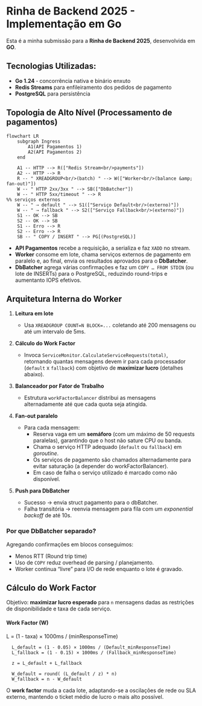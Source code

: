 # Rinha de Backend 2025 - Implementação em Go

Esta é a minha submissão para a **Rinha de Backend 2025**, desenvolvida em **GO**.

## Tecnologias Utilizadas:

- **Go 1.24** ‑ concorrência nativa e binário enxuto
- **Redis Streams** para enfileiramento dos pedidos de pagamento
- **PostgreSQL** para persistência

## Topologia de Alto Nível (Processamento de pagamentos)

```mermaid
flowchart LR
    subgraph Ingress
        A1(API Pagamentos 1)
        A2(API Pagamentos 2)
    end

    A1 -- HTTP --> R(["Redis Stream<br/>payments"])
    A2 -- HTTP --> R
    R -- " XREADGROUP<br/>(batch) " --> W(["Worker<br/>(balance &amp; fan-out)"])
    W -- " HTTP 2xx/3xx " --> SB(["DbBatcher"])
    W -- " HTTP 5xx/timeout " --> R
%% serviços externos
    W -- " ⇢ default " --> S1(["Serviço Default<br/>(externo)"])
    W -- " ⇢ fallback " --> S2(["Serviço Fallback<br/>(externo)"])
    S1 -- OK --> SB
    S2 -- OK --> SB
    S1 -- Erro --> R
    S2 -- Erro --> R
    SB -- " COPY / INSERT " --> PG[(PostgreSQL)]
```

- **API Pagamentos** recebe a requisição, a serializa e faz `XADD` no stream.
- **Worker** consome em lote, chama serviços externos de pagamento em paralelo e, ao final, envia os resultados
  aprovados para o **DbBatcher**.
- **DbBatcher** agrega várias confirmações e faz um `COPY … FROM STDIN` (ou lote de INSERTs) para o PostgreSQL,
  reduzindo round-trips e aumentanto IOPS efetivos.

## Arquitetura Interna do Worker

1. **Leitura em lote**
    - Usa `XREADGROUP COUNT=N BLOCK=...` coletando até 200 mensagens ou até um intervalo de 5ms.

2. **Cálculo do Work Factor**
    - Invoca `ServiceMonitor.CalculateServiceRequests(total)`, retornando quantas mensagens devem ir para cada
      processador (`default` x `fallback`) com objetivo de **maximizar lucro** (detalhes abaixo).

3. **Balanceador por Fator de Trabalho**
    - Estrutura `workFactorBalancer` distribui as mensagens alternadamente até que cada quota seja atingida.

4. **Fan-out paralelo**
    - Para cada mensagem:
        - Reserva vaga em um **semáforo** (com um máximo de 50 requests paralelas), garantindo que o host não sature CPU
          ou banda.
        - Chama o serviço HTTP adequado (`default` ou `fallback`) em _goroutine_.
        - Os serviços de pagamento são chamados alternadamente para evitar saturação (a depender do workFactorBalancer).
        - Em caso de falha o serviço utilizado é marcado como não disponível.

5. **Push para DbBatcher**
    - Sucesso → envia struct pagamento para o dbBatcher.
    - Falha transitória → reenvia mensagem para fila com um _exponential backoff_ de até 10s.

### Por que DbBatcher separado?

Agregando confirmações em blocos conseguimos:

- Menos RTT (Round trip time)
- Uso de `COPY` reduz overhead de parsing / planejamento.
- Worker continua “livre” para I/O de rede enquanto o lote é gravado.

## Cálculo do Work Factor

Objetivo: **maximizar lucro esperado** para `n` mensagens dadas as restrições de disponibilidade e taxa de cada serviço.

#### **Work Factor (W)**

L = (1 - taxa) × 1000ms / (minResponseTime)

      L_default = (1 - 0.05) × 1000ms / (Default_minResponseTime)
      L_fallback = (1 - 0.15) × 1000ms / (Fallback_minResponseTime)
      
      z = L_default + L_fallback

      W_default = round( (L_default / z) * n)
      W_fallback = n - W_default
      

O **work factor** muda a cada lote, adaptando-se a oscilações de rede ou SLA externo, mantendo o ticket médio de lucro o mais alto possível.

